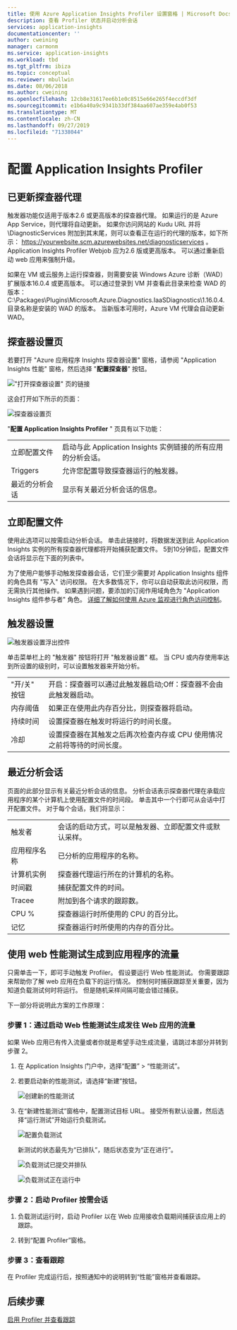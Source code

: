 ```yaml
---
title: 使用 Azure Application Insights Profiler 设置窗格 | Microsoft Docs
description: 查看 Profiler 状态并启动分析会话
services: application-insights
documentationcenter: ''
author: cweining
manager: carmonm
ms.service: application-insights
ms.workload: tbd
ms.tgt_pltfrm: ibiza
ms.topic: conceptual
ms.reviewer: mbullwin
ms.date: 08/06/2018
ms.author: cweining
ms.openlocfilehash: 12cb8e31617ee6b1e0c8515e66e265f4eccdf3df
ms.sourcegitcommit: e1b6a40a9c9341b33df384aa607ae359e4ab0f53
ms.translationtype: MT
ms.contentlocale: zh-CN
ms.lasthandoff: 09/27/2019
ms.locfileid: "71338044"
---
```

# <a name="configure-application-insights-profiler"></a>配置 Application Insights Profiler

## <a name="updated-profiler-agent"></a>已更新探查器代理
触发器功能仅适用于版本2.6 或更高版本的探查器代理。 如果运行的是 Azure App Service，则代理将自动更新。 如果你访问网站的 Kudu URL 并将 \DiagnosticServices 附加到其末尾，则可以查看正在运行的代理的版本，如下所示： https://yourwebsite.scm.azurewebsites.net/diagnosticservices 。 Application Insights Profiler Webjob 应为2.6 版或更高版本。 可以通过重新启动 web 应用来强制升级。 

如果在 VM 或云服务上运行探查器，则需要安装 Windows Azure 诊断（WAD）扩展版本16.0.4 或更高版本。 可以通过登录到 VM 并查看此目录来检查 WAD 的版本：C:\Packages\Plugins\Microsoft.Azure.Diagnostics.IaaSDiagnostics\1.16.0.4. 目录名称是安装的 WAD 的版本。 当新版本可用时，Azure VM 代理会自动更新 WAD。

## <a name="profiler-settings-page"></a>探查器设置页

若要打开 "Azure 应用程序 Insights 探查器设置" 窗格，请参阅 "Application Insights 性能" 窗格，然后选择 "**配置探查器**" 按钮。

!["打开探查器设置" 页的链接][configure-profiler-entry]

这会打开如下所示的页面：

![探查器设置页][configure-profiler-page]

"**配置 Application Insights Profiler** " 页具有以下功能：

| | |
|-|-|
立即配置文件 | 启动与此 Application Insights 实例链接的所有应用的分析会话。
Triggers | 允许您配置导致探查器运行的触发器。 
最近的分析会话 | 显示有关最近分析会话的信息。

## <a name="profile-now"></a>立即配置文件
使用此选项可以按需启动分析会话。 单击此链接时，将数据发送到此 Application Insights 实例的所有探查器代理都将开始捕获配置文件。 5到10分钟后，配置文件会话将显示在下面的列表中。

为了使用户能够手动触发探查器会话，它们至少需要对 Application Insights 组件的角色具有 "写入" 访问权限。 在大多数情况下，你可以自动获取此访问权限，而无需执行其他操作。 如果遇到问题，要添加的订阅作用域角色为 "Application Insights 组件参与者" 角色。 [详细了解如何使用 Azure 监视进行角色访问控制](https://docs.microsoft.com/azure/azure-monitor/app/resources-roles-access-control)。

## <a name="trigger-settings"></a>触发器设置
![触发器设置浮出控件][trigger-settings-flyout]

单击菜单栏上的 "触发器" 按钮将打开 "触发器设置" 框。 当 CPU 或内存使用率达到所设置的级别时，可以设置触发器来开始分析。

| | |
|-|-|
"开/关" 按钮 | 开启：探查器可以通过此触发器启动;Off：探查器不会由此触发器启动。
内存阈值 | 如果正在使用此内存百分比，则探查器将启动。
持续时间 | 设置探查器在触发时将运行的时间长度。
冷却 | 设置探查器在其触发之后再次检查内存或 CPU 使用情况之前将等待的时间长度。

## <a name="recent-profiling-sessions"></a>最近分析会话
页面的此部分显示有关最近分析会话的信息。 分析会话表示探查器代理在承载应用程序的某个计算机上使用配置文件的时间段。 单击其中一个行即可从会话中打开配置文件。 对于每个会话，我们将显示：

| | |
|-|-|
触发者 | 会话的启动方式，可以是触发器、立即配置文件或默认采样。 
应用程序名称 | 已分析的应用程序的名称。
计算机实例 | 探查器代理运行所在的计算机的名称。
时间戳 | 捕获配置文件的时间。
Tracee | 附加到各个请求的跟踪数。
CPU % | 探查器运行时所使用的 CPU 的百分比。
记忆 | 探查器运行时所使用的内存的百分比。

## <a id="profileondemand"></a>使用 web 性能测试生成到应用程序的流量

只需单击一下，即可手动触发 Profiler。 假设要运行 Web 性能测试。 你需要跟踪来帮助你了解 web 应用在负载下的运行情况。 控制何时捕获跟踪至关重要，因为知道负载测试何时将运行。 但是随机采样间隔可能会错过捕获。

下一部分将说明此方案的工作原理：

### <a name="step-1-generate-traffic-to-your-web-app-by-starting-a-web-performance-test"></a>步骤 1：通过启动 Web 性能测试生成发往 Web 应用的流量

如果 Web 应用已有传入流量或者你就是希望手动生成流量，请跳过本部分并转到步骤 2。

1. 在 Application Insights 门户中，选择“配置” > “性能测试”。 

1. 若要启动新的性能测试，请选择“新建”按钮。

   ![创建新的性能测试][create-performance-test]

1. 在“新建性能测试”窗格中，配置测试目标 URL。 接受所有默认设置，然后选择“运行测试”开始运行负载测试。

    ![配置负载测试][configure-performance-test]

    新测试的状态最先为“已排队”，随后状态变为“正在进行”。

    ![负载测试已提交并排队][load-test-queued]

    ![负载测试正在运行中][load-test-in-progress]

### <a name="step-2-start-a-profiler-on-demand-session"></a>步骤 2：启动 Profiler 按需会话

1. 负载测试运行时，启动 Profiler 以在 Web 应用接收负载期间捕获该应用上的跟踪。

1. 转到“配置 Profiler”窗格。


### <a name="step-3-view-traces"></a>步骤 3：查看跟踪

在 Profiler 完成运行后，按照通知中的说明转到“性能”窗格并查看跟踪。

## <a name="next-steps"></a>后续步骤
[启用 Profiler 并查看跟踪](profiler-overview.md?toc=/azure/azure-monitor/toc.json)

[profiler-on-demand]: ./media/profiler-settings/Profiler-on-demand.png
[configure-profiler-entry]: ./media/profiler-settings/configure-profiler-entry.png
[configure-profiler-page]: ./media/profiler-settings/configureBlade.png
[trigger-settings-flyout]: ./media/profiler-settings/CPUTrigger.png
[create-performance-test]: ./media/profiler-settings/new-performance-test.png
[configure-performance-test]: ./media/profiler-settings/configure-performance-test.png
[load-test-queued]: ./media/profiler-settings/load-test-queued.png
[load-test-in-progress]: ./media/profiler-settings/load-test-inprogress.png
[enable-app-insights]: ./media/profiler-settings/enable-app-insights-blade-01.png
[update-site-extension]: ./media/profiler-settings/update-site-extension-01.png
[change-and-save-appinsights]: ./media/profiler-settings/change-and-save-appinsights-01.png
[app-settings-for-profiler]: ./media/profiler-settings/appsettings-for-profiler-01.png
[check-for-extension-update]: ./media/profiler-settings/check-extension-update-01.png
[profiler-timeout]: ./media/profiler-settings/profiler-timeout.png
